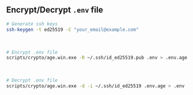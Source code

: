## Encrypt/Decrypt `.env` file

```bash
# Generate ssh keys
ssh-keygen -t ed25519 -C "your_email@example.com"
```
<br>

```bash
# Encrypt .env file
scripts/crypto/age.win.exe -R ~/.ssh/id_ed25519.pub .env > .env.age
```
<br>

```bash
# Decrypt .env file
scripts/crypto/age.win.exe -d -i ~/.ssh/id_ed25519 .env.age > .env
```

